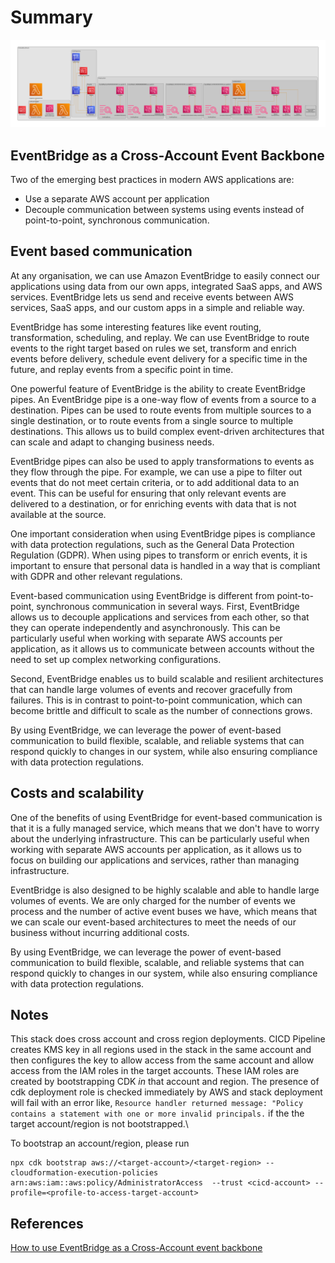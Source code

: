 # Summary

![API Infra](./docs/diagram.png "Infra")

## EventBridge as a Cross-Account Event Backbone

Two of the emerging best practices in modern AWS applications are:

* Use a separate AWS account per application
* Decouple communication between systems using events instead of point-to-point, synchronous communication.

## Event based communication

At any organisation, we can use Amazon EventBridge to easily connect our applications using data from our own apps, integrated SaaS apps, and AWS services. EventBridge lets us send and receive events between AWS services, SaaS apps, and our custom apps in a simple and reliable way.

EventBridge has some interesting features like event routing, transformation, scheduling, and replay. We can use EventBridge to route events to the right target based on rules we set, transform and enrich events before delivery, schedule event delivery for a specific time in the future, and replay events from a specific point in time.

One powerful feature of EventBridge is the ability to create EventBridge pipes. An EventBridge pipe is a one-way flow of events from a source to a destination. Pipes can be used to route events from multiple sources to a single destination, or to route events from a single source to multiple destinations. This allows us to build complex event-driven architectures that can scale and adapt to changing business needs.

EventBridge pipes can also be used to apply transformations to events as they flow through the pipe. For example, we can use a pipe to filter out events that do not meet certain criteria, or to add additional data to an event. This can be useful for ensuring that only relevant events are delivered to a destination, or for enriching events with data that is not available at the source.

One important consideration when using EventBridge pipes is compliance with data protection regulations, such as the General Data Protection Regulation (GDPR). When using pipes to transform or enrich events, it is important to ensure that personal data is handled in a way that is compliant with GDPR and other relevant regulations.

Event-based communication using EventBridge is different from point-to-point, synchronous communication in several ways. First, EventBridge allows us to decouple applications and services from each other, so that they can operate independently and asynchronously. This can be particularly useful when working with separate AWS accounts per application, as it allows us to communicate between accounts without the need to set up complex networking configurations.

Second, EventBridge enables us to build scalable and resilient architectures that can handle large volumes of events and recover gracefully from failures. This is in contrast to point-to-point communication, which can become brittle and difficult to scale as the number of connections grows.

By using EventBridge, we can leverage the power of event-based communication to build flexible, scalable, and reliable systems that can respond quickly to changes in our system, while also ensuring compliance with data protection regulations.

## Costs and scalability

One of the benefits of using EventBridge for event-based communication is that it is a fully managed service, which means that we don't have to worry about the underlying infrastructure. This can be particularly useful when working with separate AWS accounts per application, as it allows us to focus on building our applications and services, rather than managing infrastructure.

EventBridge is also designed to be highly scalable and able to handle large volumes of events. We are only charged for the number of events we process and the number of active event buses we have, which means that we can scale our event-based architectures to meet the needs of our business without incurring additional costs.

By using EventBridge, we can leverage the power of event-based communication to build flexible, scalable, and reliable systems that can respond quickly to changes in our system, while also ensuring compliance with data protection regulations.

## Notes

This stack does cross account and cross region deployments. CICD Pipeline creates KMS key in all regions used in the stack in the same account and then configures the key to allow access from the same account and allow access from the IAM roles in the target accounts. These IAM roles are created by bootstrapping CDK _in_ that account and region. The presence of cdk deployment role is checked immediately by AWS and stack deployment will fail with an error like, `Resource handler returned message: "Policy contains a statement with one or more invalid principals.` if the the target account/region is not bootstrapped.\

To bootstrap an account/region, please run

```terminal
npx cdk bootstrap aws://<target-account>/<target-region> --cloudformation-execution-policies arn:aws:iam::aws:policy/AdministratorAccess  --trust <cicd-account> --profile=<profile-to-access-target-account>
```

## References

[How to use EventBridge as a Cross-Account event backbone][1]

[1]: https://dev.to/eoinsha/how-to-use-eventbridge-as-a-cross-account-event-backbone-5fik
[2]: https://www.youtube.com/watch?v=W3Rh70jG-LM